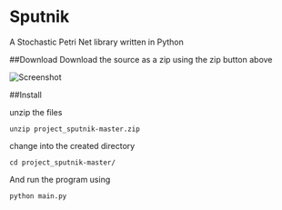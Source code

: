 Sputnik
=======

A Stochastic Petri Net library written in Python

##Download
Download the source as a zip using the zip button above

![Screenshot](http://oliverpalmer.net/imperial/sputnik/save_source.png)

##Install

unzip the files

`unzip project_sputnik-master.zip`

change into the created directory

`cd project_sputnik-master/`

And run the program using

`python main.py`
